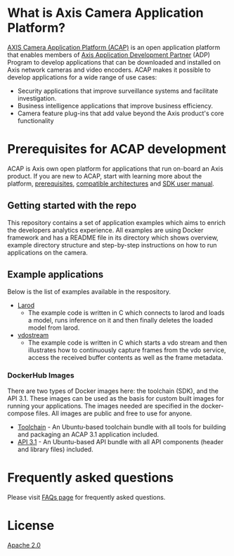 
# What is Axis Camera Application Platform?
[AXIS Camera Application Platform (ACAP)](https://www.axis.com/support/developer-support/axis-camera-application-platform) is an open application platform that enables members of [Axis Application Development Partner](https://www.axis.com/partners/adp-partner-program) (ADP) Program to develop applications that can be downloaded and installed on Axis network cameras and video encoders. ACAP makes it possible to develop applications for a wide range of use cases:
* Security applications that improve surveillance systems and facilitate investigation.
* Business intelligence applications that improve business efficiency.
* Camera feature plug-ins that add value beyond the Axis product's core functionality

# Prerequisites for ACAP development
ACAP is Axis own open platform for applications that run on-board an Axis product. If you are new to ACAP, start with learning more about the platform, [prerequisites](https://www.axis.com/developer-community/acap-fundamentals), [compatible architectures](https://www.axis.com/developer-community/acap-sdk) and [SDK user manual](https://www.axis.com/products/online-manual/s00001#t10152931).

## Getting started with the repo
This repository contains a set of application examples which aims to enrich the
developers analytics experience. All examples are using Docker framework and has a
README file in its directory which shows overview, example directory structure and
step-by-step instructions on how to run applications on the camera.

## Example applications
Below is the list of examples available in the respository.

* [Larod](./larod/)
  * The example code is written in C which connects to larod and loads a model, runs inference on it and then finally deletes the loaded model from larod.
* [vdostream](./vdostream/)
  * The example code is written in C which starts a vdo stream and then illustrates how to continuously capture frames from the vdo service, access the received buffer contents as well as the frame metadata.

### DockerHub Images
There are two types of Docker images here: the toolchain (SDK), and the API 3.1. These images can be used as the basis for custom built images for running your applications. The images needed are specified in the docker-compose files. All images are public and free to use for anyone.
* [Toolchain](https://hub.docker.com/repository/docker/axisecp/acap-toolchain) -  An Ubuntu-based toolchain bundle with all tools for building and packaging an ACAP 3.1 application included.
* [API 3.1](https://hub.docker.com/repository/docker/axisecp/acap-api) - An Ubuntu-based API bundle with all API components (header and library files) included.

 # Frequently asked questions
Please visit [FAQs page](FAQs.md)  for frequently asked questions.

# License
[Apache 2.0](LICENSE)

